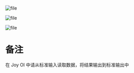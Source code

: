 # 
![file](/source/joyoi/noip2017-lib/img/aHR0cDovL2FwaS5vai5qb3lvaS5jbi9hcGkvZmlsZS9kb3dubG9hZC8wMDg0MjNiNy1iY2FiLTEwMGYtYzIwNC0xZDY0Y2Y2MDAyZGQ=)

![file](/source/joyoi/noip2017-lib/img/aHR0cDovL2FwaS5vai5qb3lvaS5jbi9hcGkvZmlsZS9kb3dubG9hZC8wMDg0MjNiNy1jMGYxLTEwMGMtYzQwNC0xZDY0MGNjMTQ4ZTE=)

![file](/source/joyoi/noip2017-lib/img/aHR0cDovL2FwaS5vai5qb3lvaS5jbi9hcGkvZmlsZS9kb3dubG9hZC8wMDg0MjNiNy1jNGEwLTEwMmEtYzYwNC0xZDY0ZWEyYmY4ZTQ=)

# 备注
在 Joy OI 中请从标准输入读取数据，将结果输出到标准输出中


